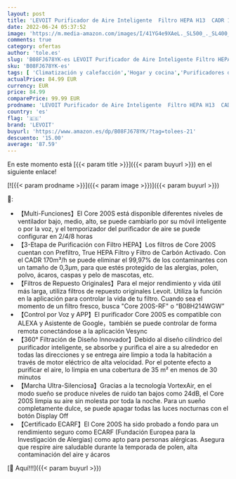 ```yaml
---
layout: post
title: 'LEVOIT Purificador de Aire Inteligente  Filtro HEPA H13  CADR 170m³/h a 35m²  Control por Alexa  Silencio Modo Sueño <24dB  Elimina 99 97% de Alergia Tabaco Polen Ácaros Olor y Caspa de Mascota Blanco'
date: 2022-06-24 05:37:52
image: 'https://m.media-amazon.com/images/I/41YG4e9XAeL._SL500_._SL400_.jpg'
comments: true
category: ofertas
author: 'tole.es'
slug: 'B08FJ678YK-es LEVOIT Purificador de Aire Inteligente Filtro HEPA H13...'
sku: 'B08FJ678YK-es'
tags: [ 'Climatización y calefacción','Hogar y cocina','Purificadores de aire','alexa','levoit','🇪🇸', ]
actualPrice: 84.99 EUR
currency: EUR
price: 84.99
comparePrice: 99.99 EUR
prodname: 'LEVOIT Purificador de Aire Inteligente  Filtro HEPA H13  CADR 170m³/h a 35m²  Control por Alexa  Silencio Modo Sueño <24dB  Elimina 99 97% de Alergia Tabaco Polen Ácaros Olor y Caspa de Mascota Blanco'
country: 'es'
flag: '🇪🇸'
brand: 'LEVOIT'
buyurl: 'https://www.amazon.es/dp/B08FJ678YK/?tag=tolees-21'
descuento: '15.00'
average: '87.59'
---
```


En este momento está [{{< param title >}}]({{< param buyurl >}}) en el siguiente enlace!

[![{{< param prodname >}}]({{< param image >}})]({{< param buyurl >}})

🔎:

- 【Multi-Funciones】El Core 200S está disponible diferentes niveles de ventilador bajo, medio, alto, se puede cambiarlo por su móvil inteligente o por la voz, y el temporizador del purificador de aire se puede configurar en 2/4/8 horas
- 【3-Etapa de Purificación con Filtro HEPA】Los filtros de Core 200S cuentan con Prefiltro, True HEPA Filtro y Filtro de Carbón Activado. Con el CADR 170m³/h se puede eliminar el 99,97% de los contaminantes con un tamaño de 0,3µm, para que estés protegido de las alergias, polen, polvo, ácaros, caspas y pelo de mascotas, etc.
- 【Filtros de Repuesto Originales】Para el mejor rendimiento y vida útil más larga, utiliza filtros de repuesto originales Levoit. Utiliza la función en la aplicación para controlar la vida de tu filtro. Cuando sea el momento de un filtro fresco, busca "Core 200S-RF" o “B08H214WGW”
- 【Control por Voz y APP】El purificador Core 200S es compatible con ALEXA y Asistente de Google，también se puede controlar de forma remota conectándose a la aplicación Vesync
- 【360° Filtración de Diseño Innovador】Debido al diseño cilíndrico del purificador inteligente, se absorbe y purifica el aire a su alrededor en todas las direcciones y se entrega aire limpio a toda la habitación a través de motor eléctrico de alta velocidad. Por el potente efecto a purificar el aire, lo limpia en una cobertura de 35 m² en menos de 30 minutos
- 【Marcha Ultra-Silenciosa】Gracias a la tecnología VortexAir, en el modo sueño se produce niveles de ruido tan bajos como 24dB, el Core 200S limpia su aire sin molesta por toda la noche. Para un sueño completamente dulce, se puede apagar todas las luces nocturnas con el botón Display Off
- 【Certificado ECARF】El Core 200S ha sido probado a fondo para un rendimiento seguro como ECARF (Fundación Europea para la Investigación de Alergias) como apto para personas alérgicas. Asegura que respire aire saludable durante la temporada de polen, alta contaminación del aire y ácaros

[🛒 Aquí!!!]({{< param buyurl >}})
